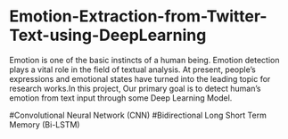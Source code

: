 # Emotion-Extraction-from-Twitter-Text-using-DeepLearning
Emotion is one of the basic instincts of a human being. Emotion detection plays a vital role in the field of textual analysis. At present, people’s expressions and emotional states have turned into the leading topic for research works.In this project, Our primary goal is to detect human’s emotion from text input through some Deep Learning Model.

#Convolutional Neural Network (CNN)
#Bidirectional Long Short Term Memory (Bi-LSTM)
